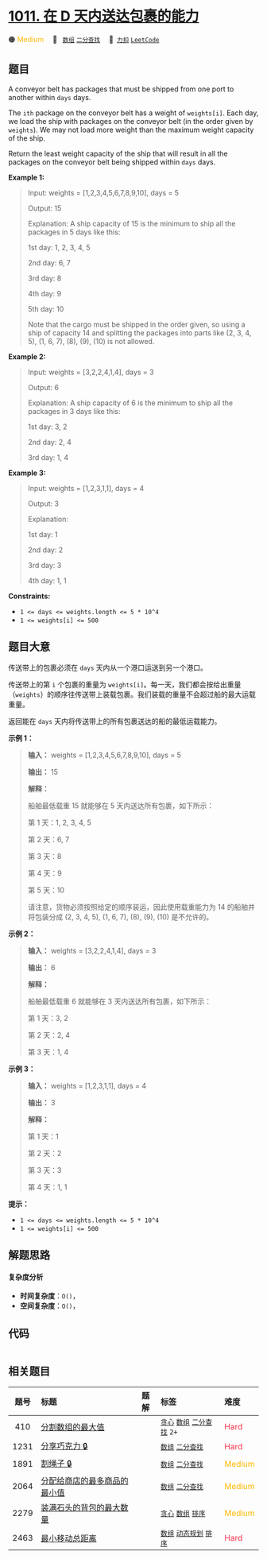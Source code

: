 # [1011. 在 D 天内送达包裹的能力](https://2xiao.github.io/leetcode-js/problem/1011.html)

🟠 <font color=#ffb800>Medium</font>&emsp; 🔖&ensp; [`数组`](/tag/array.md) [`二分查找`](/tag/binary-search.md)&emsp; 🔗&ensp;[`力扣`](https://leetcode.cn/problems/capacity-to-ship-packages-within-d-days) [`LeetCode`](https://leetcode.com/problems/capacity-to-ship-packages-within-d-days)

## 题目

A conveyor belt has packages that must be shipped from one port to another
within `days` days.

The `ith` package on the conveyor belt has a weight of `weights[i]`. Each day,
we load the ship with packages on the conveyor belt (in the order given by
`weights`). We may not load more weight than the maximum weight capacity of
the ship.

Return the least weight capacity of the ship that will result in all the
packages on the conveyor belt being shipped within `days` days.



**Example 1:**

> Input: weights = [1,2,3,4,5,6,7,8,9,10], days = 5
> 
> Output: 15
> 
> Explanation: A ship capacity of 15 is the minimum to ship all the packages in 5 days like this:
> 
> 1st day: 1, 2, 3, 4, 5
> 
> 2nd day: 6, 7
> 
> 3rd day: 8
> 
> 4th day: 9
> 
> 5th day: 10
> 
> 
> 
> Note that the cargo must be shipped in the order given, so using a ship of capacity 14 and splitting the packages into parts like (2, 3, 4, 5), (1, 6, 7), (8), (9), (10) is not allowed.

**Example 2:**

> Input: weights = [3,2,2,4,1,4], days = 3
> 
> Output: 6
> 
> Explanation: A ship capacity of 6 is the minimum to ship all the packages in 3 days like this:
> 
> 1st day: 3, 2
> 
> 2nd day: 2, 4
> 
> 3rd day: 1, 4

**Example 3:**

> Input: weights = [1,2,3,1,1], days = 4
> 
> Output: 3
> 
> Explanation:
> 
> 1st day: 1
> 
> 2nd day: 2
> 
> 3rd day: 3
> 
> 4th day: 1, 1

**Constraints:**

  * `1 <= days <= weights.length <= 5 * 10^4`
  * `1 <= weights[i] <= 500`


## 题目大意

传送带上的包裹必须在 `days` 天内从一个港口运送到另一个港口。

传送带上的第 `i` 个包裹的重量为
`weights[i]`。每一天，我们都会按给出重量（`weights`）的顺序往传送带上装载包裹。我们装载的重量不会超过船的最大运载重量。

返回能在 `days` 天内将传送带上的所有包裹送达的船的最低运载能力。



**示例 1：**

> 
> 
> 
> 
> 
> **输入：** weights = [1,2,3,4,5,6,7,8,9,10], days = 5
> 
> **输出：** 15
> 
> **解释：**
> 
> 船舶最低载重 15 就能够在 5 天内送达所有包裹，如下所示：
> 
> 第 1 天：1, 2, 3, 4, 5
> 
> 第 2 天：6, 7
> 
> 第 3 天：8
> 
> 第 4 天：9
> 
> 第 5 天：10
> 
> 
> 
> 请注意，货物必须按照给定的顺序装运，因此使用载重能力为 14 的船舶并将包装分成 (2, 3, 4, 5), (1, 6, 7), (8), (9), (10) 是不允许的。 
> 
> 

**示例 2：**

> 
> 
> 
> 
> 
> **输入：** weights = [3,2,2,4,1,4], days = 3
> 
> **输出：** 6
> 
> **解释：**
> 
> 船舶最低载重 6 就能够在 3 天内送达所有包裹，如下所示：
> 
> 第 1 天：3, 2
> 
> 第 2 天：2, 4
> 
> 第 3 天：1, 4
> 
> 

**示例 3：**

> 
> 
> 
> 
> 
> **输入：** weights = [1,2,3,1,1], days = 4
> 
> **输出：** 3
> 
> **解释：**
> 
> 第 1 天：1
> 
> 第 2 天：2
> 
> 第 3 天：3
> 
> 第 4 天：1, 1
> 
> 



**提示：**

  * `1 <= days <= weights.length <= 5 * 10^4`
  * `1 <= weights[i] <= 500`


## 解题思路

#### 复杂度分析

- **时间复杂度**：`O()`，
- **空间复杂度**：`O()`，

## 代码

```javascript

```

## 相关题目

<!-- prettier-ignore -->
| 题号 | 标题 | 题解 | 标签 | 难度 |
| :------: | :------ | :------: | :------ | :------ |
| 410 | [分割数组的最大值](https://leetcode.com/problems/split-array-largest-sum) |  |  [`贪心`](/tag/greedy.md) [`数组`](/tag/array.md) [`二分查找`](/tag/binary-search.md) `2+` | <font color=#ff334b>Hard</font> |
| 1231 | [分享巧克力 🔒](https://leetcode.com/problems/divide-chocolate) |  |  [`数组`](/tag/array.md) [`二分查找`](/tag/binary-search.md) | <font color=#ff334b>Hard</font> |
| 1891 | [割绳子 🔒](https://leetcode.com/problems/cutting-ribbons) |  |  [`数组`](/tag/array.md) [`二分查找`](/tag/binary-search.md) | <font color=#ffb800>Medium</font> |
| 2064 | [分配给商店的最多商品的最小值](https://leetcode.com/problems/minimized-maximum-of-products-distributed-to-any-store) |  |  [`数组`](/tag/array.md) [`二分查找`](/tag/binary-search.md) | <font color=#ffb800>Medium</font> |
| 2279 | [装满石头的背包的最大数量](https://leetcode.com/problems/maximum-bags-with-full-capacity-of-rocks) |  |  [`贪心`](/tag/greedy.md) [`数组`](/tag/array.md) [`排序`](/tag/sorting.md) | <font color=#ffb800>Medium</font> |
| 2463 | [最小移动总距离](https://leetcode.com/problems/minimum-total-distance-traveled) |  |  [`数组`](/tag/array.md) [`动态规划`](/tag/dynamic-programming.md) [`排序`](/tag/sorting.md) | <font color=#ff334b>Hard</font> |